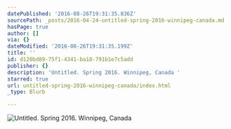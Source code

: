 ```yaml
---
datePublished: '2016-08-26T19:31:35.836Z'
sourcePath: _posts/2016-04-24-untitled-spring-2016-winnipeg-canada.md
hasPage: true
author: []
via: {}
dateModified: '2016-08-26T19:31:35.199Z'
title: ''
id: d120bd89-75f1-4341-ba18-791b1e7c5add
publisher: {}
description: 'Untitled. Spring 2016. Winnipeg, Canada '
starred: true
url: untitled-spring-2016-winnipeg-canada/index.html
_type: Blurb

---
```

![Untitled. Spring 2016. Winnipeg, Canada ](https://the-grid-user-content.s3-us-west-2.amazonaws.com/68403e99-d075-4b25-b0c3-29d131f9f6d2.jpg)